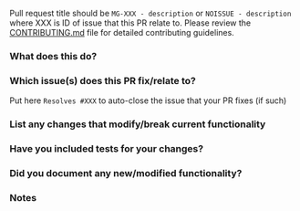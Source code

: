 Pull request title should be `MG-XXX - description` or `NOISSUE - description` where XXX is ID of issue that this PR relate to.
Please review the [CONTRIBUTING.md](https://github.com/ultraviolet/prism/blob/master/CONTRIBUTING.md) file for detailed contributing guidelines.

### What does this do?

### Which issue(s) does this PR fix/relate to?
Put here `Resolves #XXX` to auto-close the issue that your PR fixes (if such)

### List any changes that modify/break current functionality

### Have you included tests for your changes?

### Did you document any new/modified functionality?

### Notes